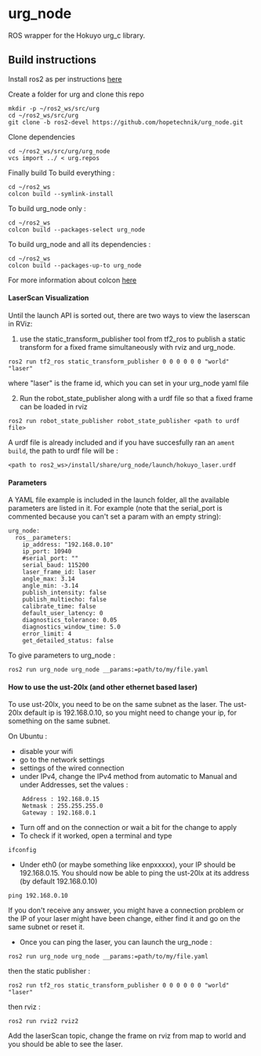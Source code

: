 urg_node
===================

ROS wrapper for the Hokuyo urg_c library.

## Build instructions
Install ros2 as per instructions [here](https://github.com/ros2/ros2/wiki/Installation)

Create a folder for urg and clone this repo

```
mkdir -p ~/ros2_ws/src/urg
cd ~/ros2_ws/src/urg
git clone -b ros2-devel https://github.com/hopetechnik/urg_node.git
```
Clone dependencies
```
cd ~/ros2_ws/src/urg/urg_node
vcs import ../ < urg.repos
```

Finally build
To build everything :
```
cd ~/ros2_ws
colcon build --symlink-install
```

To build urg_node only :
```
cd ~/ros2_ws
colcon build --packages-select urg_node
```

To build urg_node and all its dependencies : 
```
cd ~/ros2_ws
colcon build --packages-up-to urg_node
```

For more information about colcon [here](https://media.readthedocs.org/pdf/colcon/latest/colcon.pdf)


#### LaserScan Visualization


Until the launch API is sorted out, there are two ways to view the laserscan in RViz:

1) use the static_transform_publisher tool from tf2_ros to publish a static transform for a fixed frame simultaneously with rviz and urg_node.

```
ros2 run tf2_ros static_transform_publisher 0 0 0 0 0 0 "world" "laser"
```

where "laser" is the frame id, which you can set in your urg_node yaml file

2) Run the robot_state_publisher along with a urdf file so that a fixed frame can be loaded in rviz

```
ros2 run robot_state_publisher robot_state_publisher <path to urdf file>
```

A urdf file is already included and if you have succesfully ran an `ament build`, the path to urdf file will be :

```
<path to ros2_ws>/install/share/urg_node/launch/hokuyo_laser.urdf
```


#### Parameters

A YAML file example is included in the launch folder, all the available parameters are listed in it.
For example (note that the serial_port is commented because you can't set a param with an empty string):
```
urg_node:
  ros__parameters:
    ip_address: "192.168.0.10"
    ip_port: 10940
    #serial_port: ""
    serial_baud: 115200
    laser_frame_id: laser
    angle_max: 3.14
    angle_min: -3.14
    publish_intensity: false
    publish_multiecho: false
    calibrate_time: false
    default_user_latency: 0
    diagnostics_tolerance: 0.05
    diagnostics_window_time: 5.0
    error_limit: 4
    get_detailed_status: false
```

To give parameters to urg_node :
```
ros2 run urg_node urg_node __params:=path/to/my/file.yaml
```

#### How to use the ust-20lx (and other ethernet based laser)

To use ust-20lx, you need to be on the same subnet as the laser.
The ust-20lx default ip is 192.168.0.10, so you might need to change your ip, for something on the same subnet. 

On Ubuntu :
- disable your wifi 
- go to the network settings 
- settings of the wired connection 
- under IPv4, change the IPv4 method from automatic to Manual and under Addresses, set the values :
```
    Address : 192.168.0.15
    Netmask : 255.255.255.0
    Gateway : 192.168.0.1
```
- Turn off and on the connection or wait a bit for the change to apply
- To check if it worked, open a terminal and type
```
ifconfig
```

- Under eth0 (or maybe something like enpxxxxx), your IP should be 192.168.0.15.
You should now be able to ping the ust-20lx at its address (by default 192.168.0.10)
```
ping 192.168.0.10
```
If you don't receive any answer, you might have a connection problem or the IP of your laser might have been change, either find it and go on the same subnet or reset it.

- Once you can ping the laser, you can launch the urg_node :
```
ros2 run urg_node urg_node __params:=path/to/my/file.yaml
```

then the static publisher :
```
ros2 run tf2_ros static_transform_publisher 0 0 0 0 0 0 "world" "laser"
```

then rviz :
```
ros2 run rviz2 rviz2
```

Add the laserScan topic, change the frame on rviz from map to world and you should be able to see the laser.
